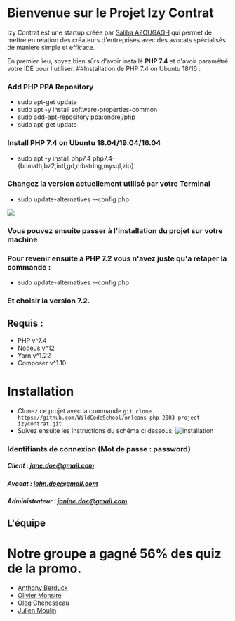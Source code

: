 # Bienvenue sur le Projet Izy Contrat
Izy Contrat est une startup créée par [Saliha AZOUGAGH](https://www.linkedin.com/in/saliha-azougagh-a02108119/) qui permet de mettre en relation des créateurs d'entreprises avec des avocats spécialisés de manière simple et efficace.


En premier lieu, soyez bien sûrs d'avoir installé **PHP 7.4** et d'avoir paramétré votre IDE pour l'utiliser.
##Installation de PHP 7.4 on Ubuntu 18/16 :
### Add PHP PPA Repository
- sudo apt-get update
- sudo apt -y install software-properties-common
- sudo add-apt-repository ppa:ondrej/php
- sudo apt-get update
### Install PHP 7.4 on Ubuntu 18.04/19.04/16.04
- sudo apt -y install php7.4 php7.4-{bcmath,bz2,intl,gd,mbstring,mysql,zip}
### Changez la version actuellement utilisé par votre Terminal
- sudo update-alternatives --config php

![](https://imgur.com/gKbTvKU.png)

### Vous pouvez ensuite passer à l'installation du projet sur votre machine
### Pour revenir ensuite à PHP 7.2 vous n'avez juste qu'a retaper la commande : 
- sudo update-alternatives --config php
### Et choisir la version 7.2.

## Requis :
- PHP v^7.4
- NodeJs v^12
- Yarn v^1.22
- Composer v^1.10
# Installation
- Clonez ce projet avec la commande 
`git clone https://github.com/WildCodeSchool/orleans-php-2003-project-izycontrat.git`
- Suivez ensuite les instructions du schéma ci dessous.
![installation](https://imgur.com/jdq7LIJ.png)

### Identifiants de connexion (Mot de passe : password)
 ##### Client : jane.doe@gmail.com
 ##### Avocat : john.doe@gmail.com
 ##### Administrateur : janine.doe@gmail.com
## L'équipe

# Notre groupe a gagné 56% des quiz de la promo.

- [Anthony Berduck](https://www.linkedin.com/in/anthonyberduck/)
- [Olivier Monsire](https://www.linkedin.com/in/olivier-monsire-2614311a3/)
- [Oleg Chenesseau](https://www.linkedin.com/in/oleg-chenesseau/)
- [Julien Moulin](https://www.linkedin.com/in/j-moulin/)


